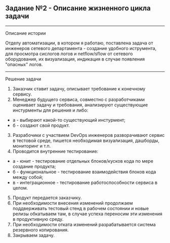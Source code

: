 ## Задание №2 - Описание жизненного цикла задачи

---
Описание истории

Отделу автоматизации, в котором я работаю, поставлена задача от инженеров сетевого департамента - создание удобного иструмента, для просмотра сислогов логов и netflow/sflow
от сетевого оборудования, их визуализация, индикация в случае появления "опасных" логов.

---
Решение задачи

1. Заказчик ставит задачу, описывает требование к конечному сервису.
2. Менеджер будущего сервиса, совместно с разработчиками оценивает задачу и требования, анализируют существующие инстурменты для решения и либо:
-  а - выбирают какой-то существующий инстурмент;
-  б - создают свой продукт.
3. Разрабочики с участвием DevOps инженеров разворачивают сервис в тестовой среде, пишется необходимая визуализация, дашборды, мониторинг и т.п.
4. Проводится внутренние тестирование:
-  а - юнит - тестирование отдельных блоков/кусков кода по мере создание продукта;
-  б - функциональное - тестирование взаимодействия блоков кода между собой;
-  в - интеграционное - тестирование работоспособности сервиса в целом.
5. Продукт передается заказчику.
6. При необходимости внесения изменений продолжаем поддверживать тестовый стенд в рабочем состоянии и новые релизы обкатываем там, в случае успеха переносим эти изменения в продуктивную среду.
7. При необходимости отката изменений разрабатывается система резервного копирования.
7. Закрываем задачу.
